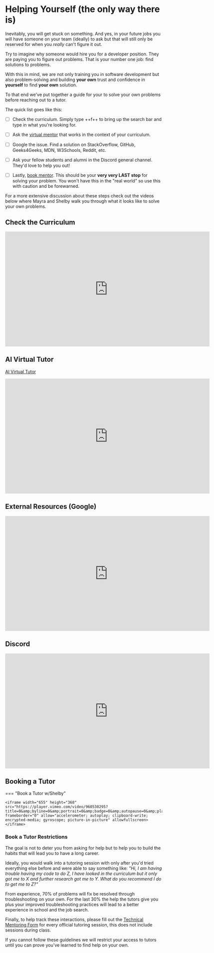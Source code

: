 # Helping Yourself (the only way there is)

Inevitably, you will get stuck on something. And yes, in your future jobs you will have someone on your team (ideally) to ask but that will still only be reserved for when you *really* can't figure it out. 

Try to imagine why someone would hire you for a developer position. They are paying you to figure out problems. That is your number one job: find solutions to problems. 

With this in mind, we are not only training you in software development but also problem-solving and building **your own** trust and confidence in **yourself** to find **your own** solution.

To that end we've put together a guide for your to solve your own problems before reaching out to a tutor.

The quick list goes like this:

- [ ] Check the curriculum. Simply type ++f++ to bring up the search bar and type in what you're looking for.
- [ ] Ask the [virtual mentor](https://chatbottutor-7e7843ea9900.herokuapp.com/) that works in the context of your curriculum.
- [ ] Google the issue. Find a solution on StackOverflow, GitHub, Geeks4Geeks, MDN, W3Schools, Reddit, etc.
- [ ] Ask your fellow students and alumni in the Discord general channel. They'd love to help you out!
- [ ] Lastly, [book mentor](https://austincodingacademy.com/tutors). This should be your **very very LAST stop** for solving your problem. You won't have this in the "real world" so use this with caution and be forewarned.


For a more extensive discussion about these steps check out the videos below where Mayra and Shelby walk you through what it looks like to solve your own problems.

## Check the Curriculum

<!-- <div style="padding:75% 0 0 0;position:relative;"><iframe src="https://player.vimeo.com/video/960504600?title=0&amp;byline=0&amp;portrait=0&amp;badge=0&amp;autopause=0&amp;player_id=0&amp;app_id=58479" frameborder="0" allow="autoplay; fullscreen; picture-in-picture; clipboard-write" style="position:absolute;top:0;left:0;width:100%;height:100%;" title="Tips for Troubleshooting and Navigating the Curriculum"></iframe></div><script src="https://player.vimeo.com/api/player.js"></script> -->

<!-- height/width = 1.777 ---- width="655" height="368" -->
<iframe width="655" height="368"  src="https://player.vimeo.com/video/960504600?title=0&amp;byline=0&amp;portrait=0&amp;badge=0&amp;autopause=0&amp;player_id=0&amp;app_id=58479" frameborder="0" allow="accelerometer; autoplay; clipboard-write; encrypted-media; gyroscope; picture-in-picture" allowfullscreen></iframe>


## AI Virtual Tutor

[AI Virtual Tutor](https://chatbottutor-7e7843ea9900.herokuapp.com/)

<!-- <div style="padding:75% 0 0 0;position:relative;"><iframe src="https://player.vimeo.com/video/960508400?title=0&amp;byline=0&amp;portrait=0&amp;badge=0&amp;autopause=0&amp;player_id=0&amp;app_id=58479" frameborder="0" allow="autoplay; fullscreen; picture-in-picture; clipboard-write" style="position:absolute;top:0;left:0;width:100%;height:100%;" title="Exploring an AI Tutor for Assistance"></iframe></div><script src="https://player.vimeo.com/api/player.js"></script> -->

<!-- height/width = 1.777 ---- width="655" height="368" -->
<iframe width="655" height="368"  src="https://player.vimeo.com/video/960508400?title=0&amp;byline=0&amp;portrait=0&amp;badge=0&amp;autopause=0&amp;player_id=0&amp;app_id=58479" frameborder="0" allow="accelerometer; autoplay; clipboard-write; encrypted-media; gyroscope; picture-in-picture" allowfullscreen></iframe>

## External Resources (Google)

<!-- <div style="padding:75% 0 0 0;position:relative;"><iframe src="https://player.vimeo.com/video/960516913?title=0&amp;byline=0&amp;portrait=0&amp;badge=0&amp;autopause=0&amp;player_id=0&amp;app_id=58479" frameborder="0" allow="autoplay; fullscreen; picture-in-picture; clipboard-write" style="position:absolute;top:0;left:0;width:100%;height:100%;" title="Exploring Media Queries_ Understanding min-width vs max-width"></iframe></div><script src="https://player.vimeo.com/api/player.js"></script> -->

<!-- height/width = 1.777 ---- width="655" height="368" -->
<iframe width="655" height="368"  src="https://player.vimeo.com/video/960516913?title=0&amp;byline=0&amp;portrait=0&amp;badge=0&amp;autopause=0&amp;player_id=0&amp;app_id=58479" frameborder="0" allow="accelerometer; autoplay; clipboard-write; encrypted-media; gyroscope; picture-in-picture" allowfullscreen></iframe>

## Discord

<!-- <div style="padding:75% 0 0 0;position:relative;"><iframe src="https://player.vimeo.com/video/960528407?title=0&amp;byline=0&amp;portrait=0&amp;badge=0&amp;autopause=0&amp;player_id=0&amp;app_id=58479" frameborder="0" allow="autoplay; fullscreen; picture-in-picture; clipboard-write" style="position:absolute;top:0;left:0;width:100%;height:100%;" title="Asking a Friend for Help in Discord"></iframe></div><script src="https://player.vimeo.com/api/player.js"></script> -->

<!-- height/width = 1.777 ---- width="655" height="368" -->
<iframe width="655" height="368"  src="https://player.vimeo.com/video/960528407?title=0&amp;byline=0&amp;portrait=0&amp;badge=0&amp;autopause=0&amp;player_id=0&amp;app_id=58479" frameborder="0" allow="accelerometer; autoplay; clipboard-write; encrypted-media; gyroscope; picture-in-picture" allowfullscreen></iframe>


## Booking a Tutor

<!-- <div style="padding:75% 0 0 0;position:relative;"><iframe src="https://player.vimeo.com/video/960530295?title=0&amp;byline=0&amp;portrait=0&amp;badge=0&amp;autopause=0&amp;player_id=0&amp;app_id=58479" frameborder="0" allow="autoplay; fullscreen; picture-in-picture; clipboard-write" style="position:absolute;top:0;left:0;width:100%;height:100%;" title="Loom _ Free Screen &amp; Video Recording Software _ Loom - 8 April 2024 (1)"></iframe></div><script src="https://player.vimeo.com/api/player.js"></script> -->
=== "Book a Tutor w/Shelby"

    <iframe width="655" height="368"  src="https://player.vimeo.com/video/960530295?title=0&amp;byline=0&amp;portrait=0&amp;badge=0&amp;autopause=0&amp;player_id=0&amp;app_id=58479" frameborder="0" allow="accelerometer; autoplay; clipboard-write; encrypted-media; gyroscope; picture-in-picture" allowfullscreen></iframe>

### Book a Tutor Restrictions

The goal is not to deter you from asking for help but to help you  to build the habits that will lead you to have a long career. 

Ideally, you would walk into a tutoring session with only after you'd tried everything else before and were able to say something like: *"Hi, I am having trouble having my code to do Z, I have looked in the curriculum but it only got me to X and further research got me to Y. What do you recommend I do to get me to Z?"* 

From experience, 70% of problems will fix be resolved through troubleshooting on your own. For the last 30% the help the tutors give you plus your improved troubleshooting practices will lead to a better experience in school and the job search. 

Finally, to help track these interactions, please fill out the [Technical Mentoring Form](https://share.hsforms.com/1jAYhAD-XRTGqFM-dSw3ZcQcz8tq) for every official tutoring session, this does not include sessions during class. 

If you cannot follow these guidelines we will restrict your access to tutors until you can prove you've learned to find help on your own.
